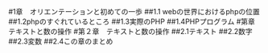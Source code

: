 #1章　オリエンテーションと初めての一歩
##1.1 webの世界におけるphpの位置
##1.2phpのすぐれているところ
##1.3実際のPHP
##1.4PHPプログラム
#第章　テキストと数の操作
#第２章　テキストと数の操作
##2.1テキスト
##2.2数字
##2.3変数
##2.4この章のまとめ
